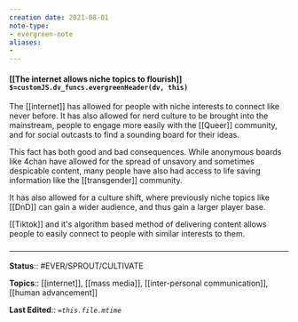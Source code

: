 ```yaml
---
creation date: 2021-08-01
note-type: 
- evergreen-note
aliases:
- 
---
```


#### [[The internet allows niche topics to flourish]] `$=customJS.dv_funcs.evergreenHeader(dv, this)`
The [[internet]] has allowed for people with niche interests to connect like never before. It has also allowed for nerd culture to be brought into the mainstream, people to engage more easily with the [[Queer]] community, and for social outcasts to find a sounding board for their ideas. 

This fact has both good and bad consequences. While anonymous boards like 4chan have allowed for the spread of unsavory and sometimes despicable content, many people have also had access to life saving information like the [[transgender]] community. 

It has also allowed for a culture shift, where previously niche topics like [[DnD]] can gain a wider audience, and thus gain a larger player base.

[[Tiktok]] and it's algorithm based method of delivering content allows people to easily connect to people with similar interests to them.

### <hr class="footnote"/>

**Status**:: #EVER/SPROUT/CULTIVATE 

**Topics**::  [[internet]], [[mass media]], [[inter-personal communication]], [[human advancement]]
	
**Last Edited**:: *`=this.file.mtime`*
